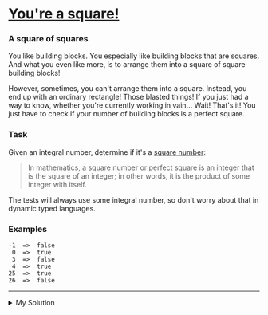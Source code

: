 # [You're a square!](https://www.codewars.com/kata/54c27a33fb7da0db0100040e)

### A square of squares

You like building blocks. You especially like building blocks that are squares. And what you even like more, is to
arrange them into a square of square building blocks!

However, sometimes, you can't arrange them into a square. Instead, you end up with an ordinary rectangle! Those blasted
things! If you just had a way to know, whether you're currently working in vain… Wait! That's it! You just have to check
if your number of building blocks is a perfect square.

### Task

Given an integral number, determine if it's a [square number](https://en.wikipedia.org/wiki/Square_number):

> In mathematics, a square number or perfect square is an integer that is the square of an integer; in other words, it
> is the product of some integer with itself.

The tests will always use some integral number, so don't worry about that in dynamic typed languages.

### Examples

```
-1  =>  false
 0  =>  true
 3  =>  false
 4  =>  true
25  =>  true
26  =>  false
```

---

<details><summary>My Solution</summary>

```js
const isSquare = n => {
  // Check if the square root of the number is an integer
  return Math.sqrt(n) % 1 === 0
}
```

</details>
